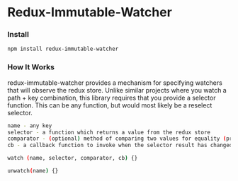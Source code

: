 # Redux-Immutable-Watcher

### Install

```sh
npm install redux-immutable-watcher
```

### How It Works

redux-immutable-watcher provides a mechanism for specifying watchers that will observe the redux store. Unlike similar projects where you watch a path + key combination, this library requires that you provide a selector function. This can be any function, but would most likely be a reselect selector. 

```sh
name - any key
selector - a function which returns a value from the redux store
comparator - (optional) method of comparing two values for equality (previous and current)
cb - a callback function to invoke when the selector result has changed

watch (name, selector, comparator, cb) {}

unwatch(name) {}

```

